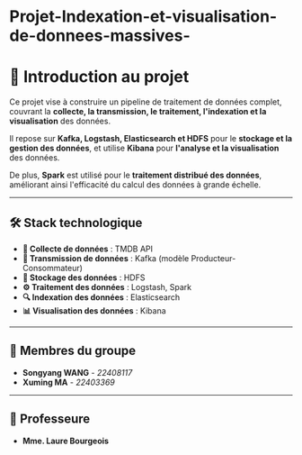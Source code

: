 # Projet-Indexation-et-visualisation-de-donnees-massives-

# 📘 Introduction au projet  

Ce projet vise à construire un pipeline de traitement de données complet, couvrant la **collecte, la transmission, le traitement, l'indexation et la visualisation** des données.  

Il repose sur **Kafka, Logstash, Elasticsearch et HDFS** pour le **stockage et la gestion des données**, et utilise **Kibana** pour **l'analyse et la visualisation** des données.  

De plus, **Spark** est utilisé pour le **traitement distribué des données**, améliorant ainsi l'efficacité du calcul des données à grande échelle.  

---

## 🛠️ Stack technologique  

- **📡 Collecte de données** : TMDB API  
- **🔄 Transmission de données** : Kafka (modèle Producteur-Consommateur)  
- **💾 Stockage des données** : HDFS  
- **⚙️ Traitement des données** : Logstash, Spark  
- **🔍 Indexation des données** : Elasticsearch  
- **📊 Visualisation des données** : Kibana  

---

## 👥 Membres du groupe  

- **Songyang WANG** - *22408117*  
- **Xuming MA** - *22403369*  

---

## 👥 Professeure 
- **Mme. Laure Bourgeois**


